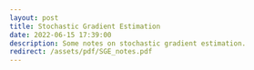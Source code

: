 ```yaml
---
layout: post
title: Stochastic Gradient Estimation
date: 2022-06-15 17:39:00
description: Some notes on stochastic gradient estimation.
redirect: /assets/pdf/SGE_notes.pdf
---
```

